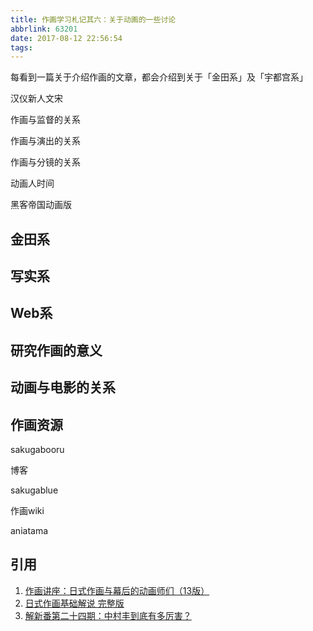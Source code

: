 ```yaml
---
title: 作画学习札记其六：关于动画的一些讨论
abbrlink: 63201
date: 2017-08-12 22:56:54
tags:
---
```



每看到一篇关于介绍作画的文章，都会介绍到关于「金田系」及「宇都宫系」





<link href='https://www.hanyi.studio/WebFonts/C3DB971E-443B-4D37-887D-530EE441EB6B/201708/css/620581D445F9FE65.css' rel='stylesheet' type='text/css'/>
<div class="css620581D445F9FE65">汉仪新人文宋</div>







作画与监督的关系

作画与演出的关系

作画与分镜的关系


动画人时间

黑客帝国动画版


## 金田系

## 写实系


## Web系



## 研究作画的意义


## 动画与电影的关系


## 作画资源

sakugabooru

博客 

sakugablue

作画wiki

aniatama


## 引用

1. [作画讲座：日式作画与幕后的动画师们（13版）](https://www.bilibili.com/video/av913002/)
2. [日式作画基础解说 完整版](https://www.bilibili.com/video/av2251266/)
3. [解新番第二十四期：中村丰到底有多厉害？](https://www.bilibili.com/video/av12024948/)
